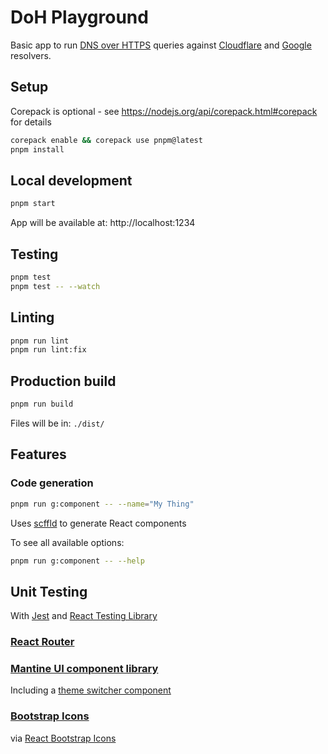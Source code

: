 # DoH Playground

Basic app to run [DNS over HTTPS](https://en.wikipedia.org/wiki/DNS_over_HTTPS) queries against [Cloudflare](https://developers.cloudflare.com/1.1.1.1/encryption/dns-over-https/make-api-requests/dns-json/) and [Google](https://developers.google.com/speed/public-dns/docs/doh/json) resolvers.

## Setup

Corepack is optional - see https://nodejs.org/api/corepack.html#corepack for details

```sh
corepack enable && corepack use pnpm@latest
pnpm install
```

## Local development

```sh
pnpm start
```

App will be available at: http://localhost:1234

## Testing

```sh
pnpm test
pnpm test -- --watch
```

## Linting

```sh
pnpm run lint
pnpm run lint:fix
```

## Production build

```sh
pnpm run build
```

Files will be in: `./dist/`

## Features

### Code generation

```sh
pnpm run g:component -- --name="My Thing"
```

Uses [scffld](https://www.npmjs.com/package/@scffld/cli) to generate React components

To see all available options:

```sh
pnpm run g:component -- --help
```

## Unit Testing

With [Jest](https://jestjs.io/) and [React Testing Library](https://testing-library.com/docs/react-testing-library/intro/)

### [React Router](https://reactrouter.com/)

### [Mantine UI component library](https://mantine.dev/)

Including a [theme switcher component](./src/components/ThemeToggle)

### [Bootstrap Icons](https://icons.getbootstrap.com/)

via [React Bootstrap Icons](https://www.npmjs.com/package/react-bootstrap-icons)
